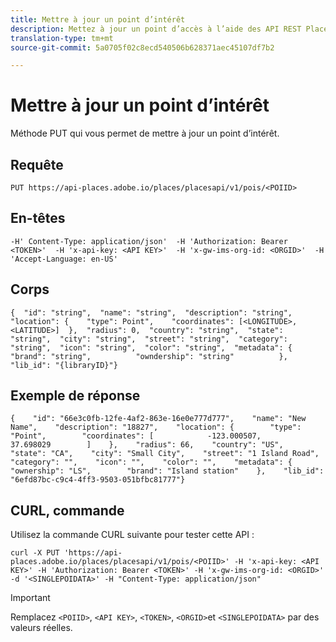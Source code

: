 ```yaml
---
title: Mettre à jour un point d’intérêt
description: Mettez à jour un point d’accès à l’aide des API REST Places.
translation-type: tm+mt
source-git-commit: 5a0705f02c8ecd540506b628371aec45107df7b2

---
```



# Mettre à jour un point d’intérêt

Méthode PUT qui vous permet de mettre à jour un point d’intérêt.

## Requête

```text
PUT https://api-places.adobe.io/places/placesapi/v1/pois/<POIID>
```

## En-têtes

```text
-H' Content-Type: application/json'  -H 'Authorization: Bearer <TOKEN>'  -H 'x-api-key: <API KEY>'  -H 'x-gw-ims-org-id: <ORGID>'  -H 'Accept-Language: en-US'
```

## Corps

```text
{  "id": "string",  "name": "string",  "description": "string",  "location": {    "type": Point",    "coordinates": [<LONGITUDE>, <LATITUDE>]  },  "radius": 0,  "country": "string",  "state": "string",  "city": "string",  "street": "string",  "category": "string",  "icon": "string",  "color": "string",  "metadata": {          "brand": "string",          "owndership": "string"          },  "lib_id": "{libraryID}"}
```

## Exemple de réponse

```text
{    "id": "66e3c0fb-12fe-4af2-863e-16e0e777d777",    "name": "New Name",    "description": "18827",    "location": {        "type": "Point",        "coordinates": [            -123.000507,            37.698029        ]    },    "radius": 66,    "country": "US",    "state": "CA",    "city": "Small City",    "street": "1 Island Road",    "category": "",    "icon": "",    "color": "",    "metadata": {        "ownership": "LS",        "brand": "Island station"    },    "lib_id": "6efd87bc-c9c4-4ff3-9503-051bfbc81777"}
```

## CURL, commande

Utilisez la commande CURL suivante pour tester cette API :

```text
curl -X PUT 'https://api-places.adobe.io/places/placesapi/v1/pois/<POIID>' -H 'x-api-key: <API KEY>' -H 'Authorization: Bearer <TOKEN>' -H 'x-gw-ims-org-id: <ORGID>' -d '<SINGLEPOIDATA>' -H "Content-Type: application/json"
```

>[!IMPORTANT]
>
>Remplacez `<POIID>`, `<API KEY>`, `<TOKEN>`, `<ORGID>`et `<SINGLEPOIDATA>` par des valeurs réelles.